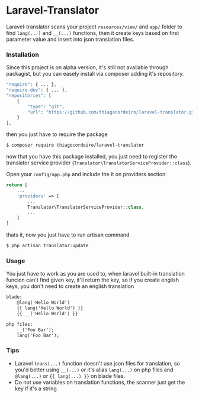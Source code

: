 # Laravel-Translator

Laravel-translator scans your project `resources/view/` and `app/` folder to find `lang(...)` and `__(...)` functions, then it create keys based on first parameter value and insert into json translation files.

### Installation

Since this project is on alpha version, it's still not available through packagist, but you can easely install via composer adding it's repository.

```php
"require": { ... },
"require-dev": { ... },
"repositories": [
    {
        "type": "git",
        "url": "https://github.com/thiagocordeiro/laravel-translator.git"
    }
],
```

then you just have to require the package

```sh
$ composer require thiagocordeiro/laravel-translator
```

now that you have this package installed, you just need to register the translator service provider (`Translator\TranslatorServiceProvider::class`).

Open your `config/app.php` and include the it on providers section:

```php
return [
    ...
    'providers' => [
        ...
        Translator\TranslatorServiceProvider::class,
        ...
    ]
]
```

thats it, now you just have to run artisan command
```sh
$ php artisan translator:update
```

### Usage
You just have to work as you are used to, when laravel built-in translation funcion can't find given key, it'll return the key, so if you create english keys, you don't need to create an english translation 
```html
blade:
    @lang('Hello World')
    {{ lang('Hello World') }}
    {{ __('Hello World') }}

php files:
    __('Foo Bar');
    lang('Foo Bar');
```

### Tips
 - Laravel `trans(...)` function doesn't use json files for translation, so you'd better using `__(...)` or it's alias `lang(...)` on php files and `@lang(...)` or `{{ lang(...) }}` on blade files.
 - Do not use variables on translation functions, the scanner just get the key if it's a string
